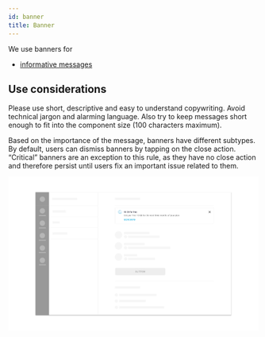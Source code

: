 ```yaml
---
id: banner
title: Banner
---
```


We use banners for

* [informative messages](../feedback-scenarios/informative-message.mdx)

## Use considerations

Please use short, descriptive and easy to understand copywriting. Avoid technical jargon and alarming language. Also try to keep messages short enough to fit into the component size \(100 characters maximum\).

Based on the importance of the message, banners have different subtypes. By default, users can dismiss banners by tapping on the close action. “Critical” banners are an exception to this rule, as they have no close action and therefore persist until users fix an important issue related to them.

![](../../../img/sofa_banner.jpg)

